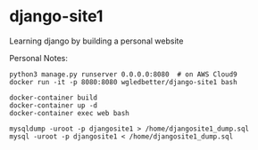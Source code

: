 # django-site1
Learning django by building a personal website

Personal Notes:

    python3 manage.py runserver 0.0.0.0:8080  # on AWS Cloud9
    docker run -it -p 8080:8080 wgledbetter/django-site1 bash

    docker-container build
    docker-container up -d
    docker-container exec web bash

    mysqldump -uroot -p djangosite1 > /home/djangosite1_dump.sql
    mysql -uroot -p djangosite1 < /home/djangosite1_dump.sql